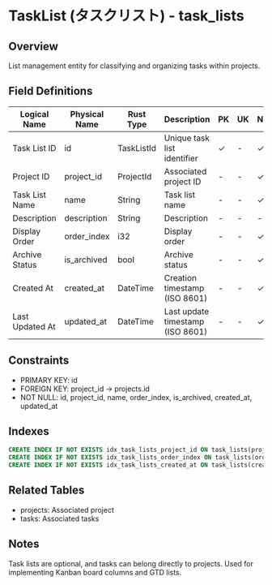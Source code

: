 # TaskList (タスクリスト) - task_lists

## Overview
List management entity for classifying and organizing tasks within projects.

## Field Definitions

| Logical Name | Physical Name | Rust Type | Description | PK | UK | NN | Default Value | Foreign Key | PostgreSQL Type | SQLite Type | TypeScript Type |
|--------------|---------------|-----------|-------------|----|----|----|---------------|-------------|-----------------|-------------|-----------------|
| Task List ID | id | TaskListId | Unique task list identifier | ✓ | - | ✓ | - | - | UUID | TEXT | string |
| Project ID | project_id | ProjectId | Associated project ID | - | - | ✓ | - | projects.id | UUID | TEXT | string |
| Task List Name | name | String | Task list name | - | - | ✓ | - | - | TEXT | TEXT | string |
| Description | description | String | Description | - | - | - | NULL | - | TEXT | TEXT | string \| null |
| Display Order | order_index | i32 | Display order | - | - | ✓ | 0 | - | INTEGER | INTEGER | number |
| Archive Status | is_archived | bool | Archive status | - | - | ✓ | false | - | BOOLEAN | INTEGER | boolean |
| Created At | created_at | DateTime<Utc> | Creation timestamp (ISO 8601) | - | - | ✓ | - | - | TIMESTAMPTZ | TEXT | string |
| Last Updated At | updated_at | DateTime<Utc> | Last update timestamp (ISO 8601) | - | - | ✓ | - | - | TIMESTAMPTZ | TEXT | string |

## Constraints
- PRIMARY KEY: id
- FOREIGN KEY: project_id → projects.id
- NOT NULL: id, project_id, name, order_index, is_archived, created_at, updated_at

## Indexes
```sql
CREATE INDEX IF NOT EXISTS idx_task_lists_project_id ON task_lists(project_id);
CREATE INDEX IF NOT EXISTS idx_task_lists_order_index ON task_lists(order_index);
CREATE INDEX IF NOT EXISTS idx_task_lists_created_at ON task_lists(created_at);
```

## Related Tables
- projects: Associated project
- tasks: Associated tasks

## Notes
Task lists are optional, and tasks can belong directly to projects. Used for implementing Kanban board columns and GTD lists.
